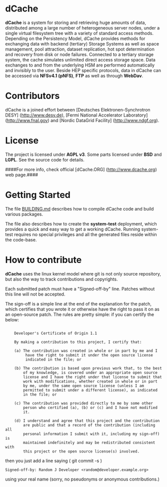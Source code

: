 dCache
======

__dCache__ is a system for storing and retrieving huge amounts of data,
distributed among a large number of heterogeneous server nodes, under
a single virtual filesystem tree with a variety of standard access
methods. Depending on the Persistency Model, dCache provides methods
for exchanging data with backend (tertiary) Storage Systems as well
as space management, pool attraction, dataset replication, hot spot
determination and recovery from disk or node failures. Connected to
a tertiary storage system, the cache simulates unlimited direct
access storage space. Data exchanges to and from the underlying HSM
are performed automatically and invisibly to the user. Beside HEP
specific protocols, data in dCache can be accessed via __NFSv4.1
(pNFS)__, __FTP__ as well as through __WebDav__.

Contributors
============
dCache is a joined effort between
[Deutsches Elektronen-Synchrotron DESY] (http://www.desy.de),
[Fermi National Accelerator Laboratory] (http://www.fnal.gov)
and [Nordic DataGrid Facility] (http://www.ndgf.org).

License
=======

The project is licensed under __AGPL v3__. Some parts licensed under __BSD__ and __LGPL__. See the source code for details.

####For more info, check official [dCache.ORG] (http://www.dcache.org) web page.####

Getting Started
===============

The file [BUILDING.md](BUILDING.md) describes how to compile dCache
code and build various packages.

The file also describes how to create the __system-test__ deployment,
which provides a quick and easy way to get a working dCache.  Running
system-test requires no special privileges and all the generated files
reside within the code-base.

How to contribute
=================

**dCache** uses the linux kernel model where git is not only source repository,
but also the way to track contributions and copyrights.

Each submitted patch must have a "Signed-off-by" line.  Patches without
this line will not be accepted.

The sign-off is a simple line at the end of the explanation for the
patch, which certifies that you wrote it or otherwise have the right to
pass it on as an open-source patch.  The rules are pretty simple: if you
can certify the below:
```

    Developer's Certificate of Origin 1.1

    By making a contribution to this project, I certify that:

    (a) The contribution was created in whole or in part by me and I
         have the right to submit it under the open source license
         indicated in the file; or

    (b) The contribution is based upon previous work that, to the best
        of my knowledge, is covered under an appropriate open source
        license and I have the right under that license to submit that
        work with modifications, whether created in whole or in part
        by me, under the same open source license (unless I am
        permitted to submit under a different license), as indicated
        in the file; or

    (c) The contribution was provided directly to me by some other
        person who certified (a), (b) or (c) and I have not modified
        it.

    (d) I understand and agree that this project and the contribution
        are public and that a record of the contribution (including all
        personal information I submit with it, including my sign-off) is
        maintained indefinitely and may be redistributed consistent with
        this project or the open source license(s) involved.

```
then you just add a line saying ( git commit -s )

    Signed-off-by: Random J Developer <random@developer.example.org>

using your real name (sorry, no pseudonyms or anonymous contributions.)


